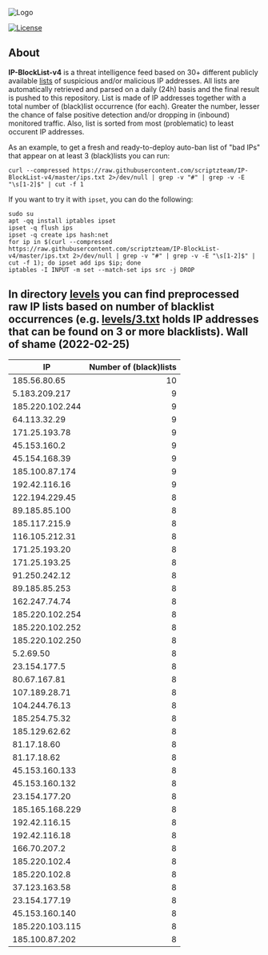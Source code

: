 ![Logo](https://i.imgur.com/PyKLAe7.png)

[![License](https://img.shields.io/badge/license-The_Unlicense-red.svg)](https://unlicense.org/)

About
----

**IP-BlockList-v4** is a threat intelligence feed based on 30+ different publicly available [lists](https://github.com/stamparm/maltrail) of suspicious and/or malicious IP addresses. All lists are automatically retrieved and parsed on a daily (24h) basis and the final result is pushed to this repository. List is made of IP addresses together with a total number of (black)list occurrence (for each). Greater the number, lesser the chance of false positive detection and/or dropping in (inbound) monitored traffic. Also, list is sorted from most (problematic) to least occurent IP addresses.

As an example, to get a fresh and ready-to-deploy auto-ban list of "bad IPs" that appear on at least 3 (black)lists you can run:

```
curl --compressed https://raw.githubusercontent.com/scriptzteam/IP-BlockList-v4/master/ips.txt 2>/dev/null | grep -v "#" | grep -v -E "\s[1-2]$" | cut -f 1
```

If you want to try it with `ipset`, you can do the following:

```
sudo su
apt -qq install iptables ipset
ipset -q flush ips
ipset -q create ips hash:net
for ip in $(curl --compressed https://raw.githubusercontent.com/scriptzteam/IP-BlockList-v4/master/ips.txt 2>/dev/null | grep -v "#" | grep -v -E "\s[1-2]$" | cut -f 1); do ipset add ips $ip; done
iptables -I INPUT -m set --match-set ips src -j DROP
```

In directory [levels](levels) you can find preprocessed raw IP lists based on number of blacklist occurrences (e.g. [levels/3.txt](levels/3.txt) holds IP addresses that can be found on 3 or more blacklists).
Wall of shame (2022-02-25)
----

|IP|Number of (black)lists|
|---|--:|
185.56.80.65|10
5.183.209.217|9
185.220.102.244|9
64.113.32.29|9
171.25.193.78|9
45.153.160.2|9
45.154.168.39|9
185.100.87.174|9
192.42.116.16|9
122.194.229.45|8
89.185.85.100|8
185.117.215.9|8
116.105.212.31|8
171.25.193.20|8
171.25.193.25|8
91.250.242.12|8
89.185.85.253|8
162.247.74.74|8
185.220.102.254|8
185.220.102.252|8
185.220.102.250|8
5.2.69.50|8
23.154.177.5|8
80.67.167.81|8
107.189.28.71|8
104.244.76.13|8
185.254.75.32|8
185.129.62.62|8
81.17.18.60|8
81.17.18.62|8
45.153.160.133|8
45.153.160.132|8
23.154.177.20|8
185.165.168.229|8
192.42.116.15|8
192.42.116.18|8
166.70.207.2|8
185.220.102.4|8
185.220.102.8|8
37.123.163.58|8
23.154.177.19|8
45.153.160.140|8
185.220.103.115|8
185.100.87.202|8

